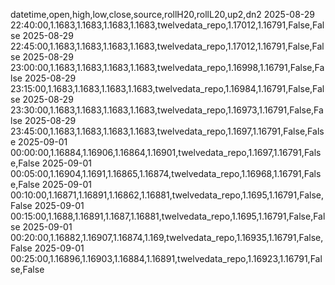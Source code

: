 datetime,open,high,low,close,source,rollH20,rollL20,up2,dn2
2025-08-29 22:40:00,1.1683,1.1683,1.1683,1.1683,twelvedata_repo,1.17012,1.16791,False,False
2025-08-29 22:45:00,1.1683,1.1683,1.1683,1.1683,twelvedata_repo,1.17012,1.16791,False,False
2025-08-29 23:00:00,1.1683,1.1683,1.1683,1.1683,twelvedata_repo,1.16998,1.16791,False,False
2025-08-29 23:15:00,1.1683,1.1683,1.1683,1.1683,twelvedata_repo,1.16984,1.16791,False,False
2025-08-29 23:30:00,1.1683,1.1683,1.1683,1.1683,twelvedata_repo,1.16973,1.16791,False,False
2025-08-29 23:45:00,1.1683,1.1683,1.1683,1.1683,twelvedata_repo,1.1697,1.16791,False,False
2025-09-01 00:00:00,1.16884,1.16906,1.16864,1.16901,twelvedata_repo,1.1697,1.16791,False,False
2025-09-01 00:05:00,1.16904,1.1691,1.16865,1.16874,twelvedata_repo,1.16968,1.16791,False,False
2025-09-01 00:10:00,1.16871,1.16891,1.16862,1.16881,twelvedata_repo,1.1695,1.16791,False,False
2025-09-01 00:15:00,1.1688,1.16891,1.1687,1.16881,twelvedata_repo,1.1695,1.16791,False,False
2025-09-01 00:20:00,1.16882,1.16907,1.16874,1.169,twelvedata_repo,1.16935,1.16791,False,False
2025-09-01 00:25:00,1.16896,1.16903,1.16884,1.16891,twelvedata_repo,1.16923,1.16791,False,False
